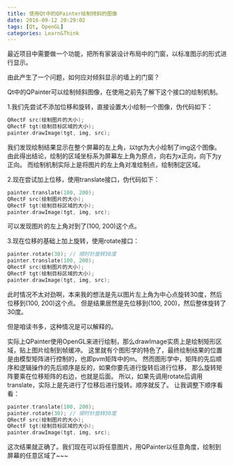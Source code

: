 ```yaml
---
title: 使用Qt中的QPainter绘制倾斜的图像
date: 2016-09-12 20:29:02
tags: [Qt, OpenGL]
categories: Learn&Think
---
```


最近项目中需要做一个功能，把所有家装设计布局中的门窗，以标准图示的形式进行显示。

由此产生了一个问题，如何应对倾斜显示的墙上的门窗？

Qt中的QPainter可以绘制倾斜图像，在使用之前先了解下这个接口的绘制机制。

  1.我们先尝试不添加位移和旋转，直接设置大小绘制一个图像，伪代码如下：

```C
QRectF src(绘制图片的大小);
QRectF tgt(绘制目标区域的大小);
painter.drawImage(tgt, img, src);
```

我们发现绘制结果显示在整个屏幕的左上角，以tgt为大小绘制了img这个图像。
由此得出结论，绘制的区域坐标系为屏幕左上角为原点，向右为x正向，向下为y正向。
而绘制机制实际上是将图片的左上角对准绘制点，绘制制定区域。

  2.现在尝试加上位移，使用translate接口，伪代码如下：

```C
painter.translate(100, 200);
QRectF src(绘制图片的大小);
QRectF tgt(绘制目标区域的大小);
painter.drawImage(tgt, img, src);
```

可以发现图片的左上角对到了(100, 200)这个点。

  3.现在位移的基础上加上旋转，使用rotate接口：

```C
painter.rotate(30); // 顺时针旋转30度
painter.translate(100, 200);
QRectF src(绘制图片的大小);
QRectF tgt(绘制目标区域的大小);
painter.drawImage(tgt, img, src);
```

此时情况不太对劲啊，本来我的想法是先以图片左上角为中心点旋转30度，然后位移到(100, 200)这个点。
但是结果居然是先位移到(100, 200)，然后整体旋转了30度。

但是咱读书多，这种情况是可以解释的。

实际上QPainter使用OpenGL来进行绘制，那么drawImage实质上是绘制矩形区域，贴上图片绘制到帧缓冲。
这里就有个图形学的特色了，最终绘制结果的位置是由模型矩阵进行控制的，也即pvm矩阵中的m。
然而图形学中，矩阵的先后顺序和逻辑操作的先后顺序是反的，如果你要先进行旋转后进行位移，
那么旋转矩阵要乘在位移矩阵的右边，也就是后面。
所以，如果先调用rotate后调用translate，实际上是先进行了位移后进行旋转。顺序就反了。
让我调整下顺序看看：

```C
painter.translate(100, 200);
painter.rotate(30); // 顺时针旋转30度
QRectF src(绘制图片的大小);
QRectF tgt(绘制目标区域的大小);
painter.drawImage(tgt, img, src);
```

这次结果就正确了。我们现在可以将任意图片，用QPainter以任意角度，绘制到屏幕的任意区域了~~~
